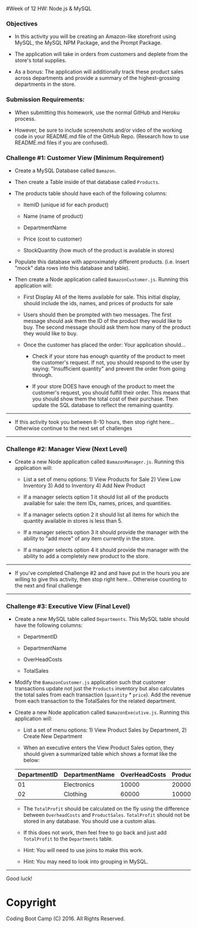 #Week of 12 HW: Node.js & MySQL

### Objectives

* In this activity you will be creating an Amazon-like storefront using MySQL, the MySQL NPM Package, and the Prompt Package.

* The application will take in orders from customers and deplete from the store's total supplies.

* As a bonus: The application will additionally track these product sales across departments and provide a summary of the highest-grossing departments in the store.

### Submission Requirements:

* When submitting this homework, use the normal GitHub and Heroku process.

* However, be sure to include screenshots and/or video of the working code in your README.md file of the GitHub Repo. (Research how to use README.md files if you are confused).

### Challenge #1: Customer View (Minimum Requirement)

* Create a MySQL Database called `Bamazon`.

* Then create a Table inside of that database called `Products`.

* The products table should have each of the following columns:

	* ItemID (unique id for each product)

	* Name (name of product)

	* DepartmentName

	* Price (cost to customer)

	* StockQuantity (how much of the product is available in stores)

* Populate this database with approximately different products. (i.e. Insert "mock" data rows into this database and table).

* Then create a Node application called `BamazonCustomer.js`. Running this application will:

	* First Display All of the Items available for sale. This initial display, should include the ids, names, and prices of products for sale

	* Users should then be prompted with two messages. The first message should ask them the ID of the product they would like to buy. The second message should ask them how many of the product they would like to buy.

	* Once the customer has placed the order: Your application should...

		* Check if your store has enough quantity of the product to meet the customer's request. If not, you should respond to the user by saying: "Insufficient quantity" and prevent the order from going through.

		* If your store DOES have enough of the product to meet the customer's request, you should fulfill their order. This means that you should show them the total cost of their purchase. Then update the SQL database to reflect the remaining quantity.

---------------------------------

* If this activity took you between 8-10 hours, then stop right here... Otherwise continue to the next set of challenges

------------------------------------

### Challenge #2: Manager View (Next Level)

* Create a new Node application called `BamazonManager.js`. Running this application will:

	* List a set of menu options: 1) View Products for Sale 2) View Low Inventory 3) Add to Inventory 4) Add New Product

	* If a manager selects option 1 it should list all of the products available for sale: the item IDs, names, prices, and quantities.

	* If a manager selects option 2 it should list all items for which the quantity available in stores is less than 5.

	* If a manager selects option 3 it should provide the manager with the ability to "add more" of any item currently in the store.

	* If a manager selects option 4 it should provide the manager with the ability to add a completely new product to the store.


---------------------------------

* If you've completed Challenge #2 and and have put in the hours you are willing to give this activity, then stop right here... Otherwise counting to the next and final challenge

------------------------------------

### Challenge #3: Executive View (Final Level)

* Create a new MySQL table called `Departments`. This MySQL table should have the following columns:

	* DepartmentID

	* DepartmentName

	* OverHeadCosts

	* TotalSales

* Modify the `BamazonCustomer.js` application such that customer transactions update not just the `Products` inventory but also calculates the total sales from each transaction (`quantity` * `price`). Add the revenue from each transaction to the TotalSales for the related department.

* Create a new Node application called `BamazonExecutive.js`. Running this application will:

	* List a set of menu options: 1) View Product Sales by Department, 2) Create New Department

	* When an executive enters the View Product Sales option, they should given a summarized table which shows a format like the below:

	| DepartmentID | DepartmentName | OverHeadCosts | ProductSales | TotalProfit |
	|--------------|----------------|---------------|--------------|-------------|
	| 01           | Electronics    | 10000         | 20000        | 10000       |
	| 02           | Clothing       | 60000         | 100000       | 40000       |


	* The `TotalProfit` should be calculated on the fly using the difference between `OverheadCosts` and `ProductSales`. `TotalProfit` should not be stored in any database. You should use a custom alias.

	* If this does not work, then feel free to go back and just add `TotalProfit` to the `Departments` table.

	* Hint: You will need to use joins to make this work.

	* Hint: You may need to look into grouping in MySQL.

----------------------

Good luck!

# Copyright
Coding Boot Camp (C) 2016. All Rights Reserved.
